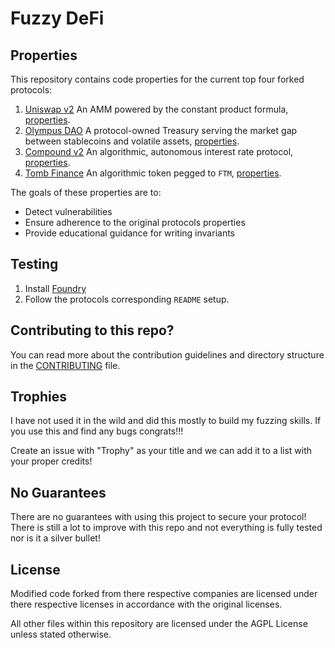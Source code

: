 # Fuzzy DeFi

## Properties
This repository contains code properties for the current top four forked protocols:
1. [Uniswap v2](/protocols/uniswap-v2/README.md) An AMM powered by the constant product formula, [properties](/PROPERTIES.md#L15).
2. [Olympus DAO](/protocols/olympus-v1/README.md) A protocol-owned Treasury serving the market gap between stablecoins and volatile assets, [properties](/PROPERTIES.md#L36).
3. [Compound v2](/protocols/compound-v2/README.md#L46) An algorithmic, autonomous interest rate protocol, [properties](/PROPERTIES.md#L).
4. [Tomb Finance](/protocols/tombfinance/README.md) An algorithmic token pegged to `FTM`, [properties](/PROPERTIES.md#L60).

The goals of these properties are to:
* Detect vulnerabilities
* Ensure adherence to the original protocols properties
* Provide educational guidance for writing invariants

## Testing
1. Install [Foundry](https://book.getfoundry.sh/getting-started/installation)
2. Follow the protocols corresponding `README` setup.

## Contributing to this repo?

You can read more about the contribution guidelines and directory structure in the [CONTRIBUTING](/CONTRIBUTING.md) file. 

## Trophies
I have not used it in the wild and did this mostly to build my fuzzing skills. If you use this and find any bugs congrats!!! 

Create an issue with "Trophy" as your title and we can add it to a list with your proper credits!

## No Guarantees
There are no guarantees with using this project to secure your protocol! There is still a lot to improve with this repo and not everything is fully tested nor is it a silver bullet!

## License
Modified code forked from there respective companies are licensed under there respective licenses in accordance with the original licenses.

All other files within this repository are licensed under the AGPL License unless stated otherwise.
